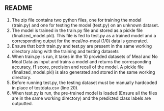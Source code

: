 README
--------
 
1.	The zip file contains two python files, one for training the model (train.py) and one for testing the model (test.py) on an unknown dataset. 
2.	The model is trained in the train.py file and stored as a pickle file (finalized_model.pkl). This file is fed to test.py as a trained model and a corresponding output for the meal/no-meal (1/0) data is generated. 
3.	Ensure that both train.py and test.py are present in the same working directory along with the training and testing datasets
4.	When train.py is run, it takes in the 10 provided datasets of Meal and No Meal Data as input and trains a model and returns the corresponding accuracy, f1 score, precision and recall of the model. A pickle file (finalized_model.pkl) is also generated and stored in the same working directory. 
5.	Before running test.py, the testing dataset must be manually hardcoded in place of testdata.csv (line 20). 
6.	When test.py is run, the pre-trained model is loaded (Ensure all the files are in the same working directory) and the predicted class labels are outputted.  
